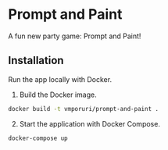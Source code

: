 # Prompt and Paint

A fun new party game: Prompt and Paint!

## Installation

Run the app locally with Docker.

1. Build the Docker image.

```bash
docker build -t vmporuri/prompt-and-paint .
```

2. Start the application with Docker Compose.

```bash
docker-compose up
```

